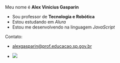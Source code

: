 Meu nome é **Alex Vinicius Gasparin**
- Sou professor de **Tecnologia e Robótica**
- Estou estudando em _Alura_
- Estou me desenvolvendo na linguagem _JavaScript_

Contato:
- alexgasparin@prof.educacao.sp.gov.br

- ![](https://tenor.com/pt-BR/search/leo-fitz-gifs) 

